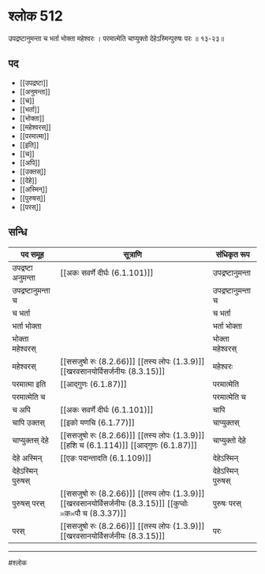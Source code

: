 # श्लोक 512

उपद्रष्टानुमन्ता च भर्ता भोक्ता महेश्वरः ।
परमात्मेति चाप्युक्तो देहेऽस्मिन्पुरुषः परः ॥ १३-२३॥


## पद 

- [[उपद्रष्टा]]
- [[अनुमन्ता]]
- [[च]]
- [[भर्ता]]
- [[भोक्ता]]
- [[महेश्वरस्]]
- [[परमात्मा]]
- [[इति]]
- [[च]]
- [[अपि]]
- [[उक्तस्]]
- [[देहे]]
- [[अस्मिन्]]
- [[पुरुषस्]]
- [[परस्]]

## सन्धि

| पद समूह | सूत्राणि | संधिकृत रूप |
| ----- | ----- | ----- |
| उपद्रष्टा अनुमन्ता |  [[अकः सवर्णे दीर्घः (6.1.101)]] | उपद्रष्टानुमन्ता |
| उपद्रष्टानुमन्ता च |  | उपद्रष्टानुमन्ता च |
| च भर्ता |  | च भर्ता |
| भर्ता भोक्ता |  | भर्ता भोक्ता |
| भोक्ता महेश्वरस् |  | भोक्ता महेश्वरस् |
| महेश्वरस् |  [[ससजुषो रुः (8.2.66)]] [[तस्य लोपः (1.3.9)]] [[खरवसानयोर्विसर्जनीयः (8.3.15)]] | महेश्वरः |
| परमात्मा इति |  [[आद्गुणः (6.1.87)]] | परमात्मेति |
| परमात्मेति च |  | परमात्मेति च |
| च अपि |  [[अकः सवर्णे दीर्घः (6.1.101)]] | चापि |
| चापि उक्तस् |  [[इको यणचि (6.1.77)]] | चाप्युक्तस् |
| चाप्युक्तस् देहे |  [[ससजुषो रुः (8.2.66)]] [[तस्य लोपः (1.3.9)]] [[हशि च (6.1.114)]] [[आद्गुणः (6.1.87)]] | चाप्युक्तो देहे |
| देहे अस्मिन् |  [[एङः पदान्तादति (6.1.109)]] | देहेऽस्मिन् |
| देहेऽस्मिन् पुरुषस् |  | देहेऽस्मिन् पुरुषस् |
| पुरुषस् परस् |  [[ससजुषो रुः (8.2.66)]] [[तस्य लोपः (1.3.9)]] [[खरवसानयोर्विसर्जनीयः (8.3.15)]] [[कुप्वोः ≍क≍पौ च (8.3.37)]] | पुरुषः परस् |
| परस् |  [[ससजुषो रुः (8.2.66)]] [[तस्य लोपः (1.3.9)]] [[खरवसानयोर्विसर्जनीयः (8.3.15)]] | परः |


---

#श्लोक